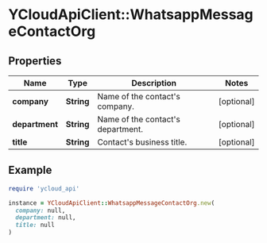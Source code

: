 # YCloudApiClient::WhatsappMessageContactOrg

## Properties

| Name | Type | Description | Notes |
| ---- | ---- | ----------- | ----- |
| **company** | **String** | Name of the contact&#39;s company. | [optional] |
| **department** | **String** | Name of the contact&#39;s department. | [optional] |
| **title** | **String** | Contact&#39;s business title. | [optional] |

## Example

```ruby
require 'ycloud_api'

instance = YCloudApiClient::WhatsappMessageContactOrg.new(
  company: null,
  department: null,
  title: null
)
```

